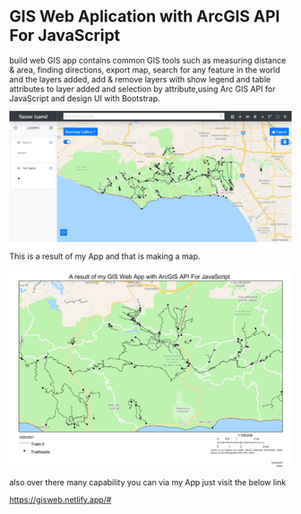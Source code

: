 # GIS Web Aplication with ArcGIS API For JavaScript
build web GIS app contains common GIS tools such as measuring distance & area, finding directions, export map, search for any feature in the world and the layers added, add & remove layers with show legend and table attributes to layer added and selection by attribute,using Arc GIS API for JavaScript and design UI with Bootstrap.

![UI](assets/img/UI.jpg)

This is a result of my App and that is making a map.

![map](assets/img/Aresult.jpg)

also over there many capability you can via my App just visit the below link

https://gisweb.netlify.app/#
